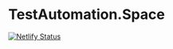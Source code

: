 # TestAutomation.Space

[![Netlify Status](https://api.netlify.com/api/v1/badges/84e44fed-e005-4f3b-a600-74e5824f5c45/deploy-status)](https://app.netlify.com/sites/testautomation-space/deploys)
